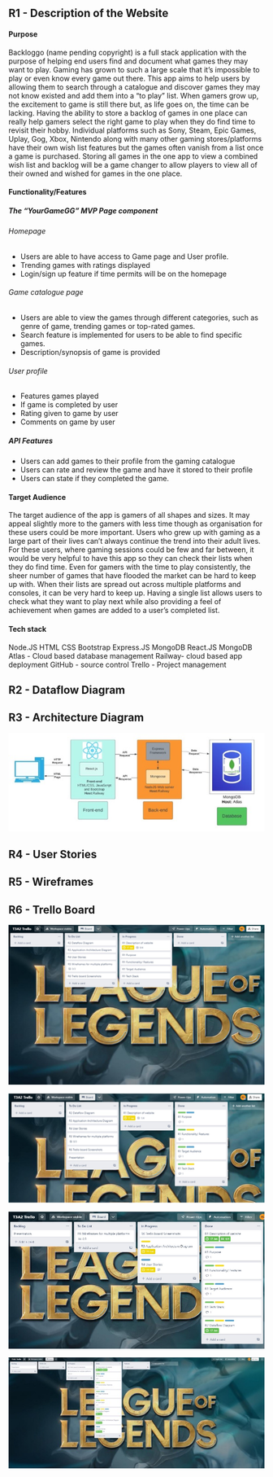 ## R1 - Description of the Website

#### Purpose

Backloggo (name pending copyright) is a full stack application with the purpose of helping end users find and document what games they may want to play. Gaming has grown to such a large scale that it’s impossible to play or even know every game out there. This app aims to help users by allowing them to search through a catalogue and discover games they may not know existed and add them into a “to play” list. When gamers grow up, the excitement to game is still there but, as life goes on, the time can be lacking. Having the ability to store a backlog of games in one place can really help gamers select the right game to play when they do find time to revisit their hobby.
Individual platforms such as Sony, Steam, Epic Games, Uplay, Gog, Xbox, Nintendo along with many other gaming stores/platforms have their own wish list features but the games often vanish from a list once a game is purchased. Storing all games in the one app to view a combined wish list and backlog will be a game changer to allow players to view all of their owned and wished for games in the one place.

#### Functionality/Features

##### The “YourGameGG” MVP Page component

###### Homepage

* Users are able to have access to Game page and User profile.
* Trending games with ratings displayed
* Login/sign up feature if time permits will be on the homepage

###### Game catalogue page

* Users are able to view the games through different categories, such as genre of game, trending games or top-rated games.
* Search feature is implemented for users to be able to find specific games.
* Description/synopsis of game is provided

###### User profile

* Features games played
* If game is completed by user
* Rating given to game by user
* Comments on game by user

##### API Features

* Users can add games to their profile from the gaming catalogue
* Users can rate and review the game and have it stored to their profile
* Users can state if they completed the game.

#### Target Audience

The target audience of the app is gamers of all shapes and sizes. It may appeal slightly more to the gamers with less time though as organisation for these users could be more important. Users who grew up with gaming as a large part of their lives can’t always continue the trend into their adult lives. For these users, where gaming sessions could be few and far between, it would be very helpful to have this app so they can check their lists when they do find time.
Even for gamers with the time to play consistently, the sheer number of games that have flooded the market can be hard to keep up with. When their lists are spread out across multiple platforms and consoles, it can be very hard to keep up. Having a single list allows users to check what they want to play next while also providing a feel of achievement when games are added to a user’s completed list.

#### Tech stack

Node.JS
HTML
CSS
Bootstrap
Express.JS
MongoDB
React.JS
MongoDB Atlas - Cloud based database management
Railway- cloud based app deployment
GitHub - source control
Trello - Project management

## R2 - Dataflow Diagram



## R3 - Architecture Diagram

![Architecture Diagram](/Resources/architecture_diagram.jpg)

## R4 - User Stories



## R5 - Wireframes


## R6 - Trello Board

![Trello Board 1](/Resources/trello1.jpg)

![Trello Board 2](/Resources/trello2.jpg)

![Trello Board 3](/Resources/trello3.jpg)

![Trello Board 4](/Resources/trello4.jpg)